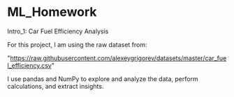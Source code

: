 # ML_Homework

Intro_1: Car Fuel Efficiency Analysis

For this project, I am using the raw dataset from:

"https://raw.githubusercontent.com/alexeygrigorev/datasets/master/car_fuel_efficiency.csv"

I use pandas and NumPy to explore and analyze the data, perform calculations, and extract insights.
